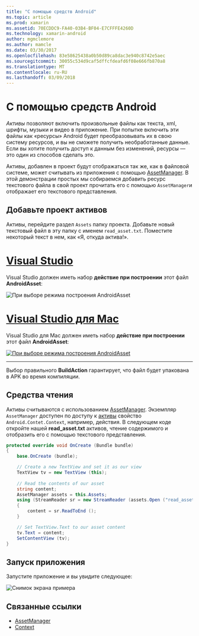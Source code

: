 ```yaml
---
title: "С помощью средств Android"
ms.topic: article
ms.prod: xamarin
ms.assetid: 70ECDDC9-FA40-03B4-BF04-E7CFFFE4260D
ms.technology: xamarin-android
author: mgmclemore
ms.author: mamcle
ms.date: 03/30/2017
ms.openlocfilehash: 83e58625438a0b50d89ca8dac3e940c8742e5aec
ms.sourcegitcommit: 30055c534d9caf5dffcfdeafd6f08e666fb870a8
ms.translationtype: MT
ms.contentlocale: ru-RU
ms.lasthandoff: 03/09/2018
---
```

# <a name="using-android-assets"></a>С помощью средств Android

_Активы_ позволяют включить произвольные файлы как текста, xml, шрифты, музыки и видео в приложение. При попытке включить эти файлы как «ресурсы» Android будет преобразовывать их в свою систему ресурсов, и вы не сможете получить необработанные данные. Если вы хотите получить доступ к данным без изменений, ресурсы — это один из способов сделать это.

Активы, добавлен в проект будут отображаться так же, как в файловой системе, может считывать из приложения с помощью [AssetManager](https://developer.xamarin.com/api/type/Android.Content.Res.AssetManager/).
В этой демонстрации простых мы собираемся добавить ресурс текстового файла в свой проект прочитать его с помощью `AssetManager`и отображает его текстового представления.


## <a name="add-asset-to-project"></a>Добавьте проект активов

Активы, перейдите раздел `Assets` папку проекта. Добавьте новый текстовый файл в эту папку с именем `read_asset.txt`. Поместите некоторый текст в нем, как «Я, откуда актива!».

# <a name="visual-studiotabvswin"></a>[Visual Studio](#tab/vswin)

Visual Studio должен иметь набор **действие при построении** этот файл **AndroidAsset**:

![При выборе режима построения AndroidAsset](android-assets-images/asset-properties-vs.png) 

# <a name="visual-studio-for-mactabvsmac"></a>[Visual Studio для Mac](#tab/vsmac)

Visual Studio для Mac должен иметь набор **действие при построении** этот файл **AndroidAsset**:

[![При выборе режима построения AndroidAsset](android-assets-images/asset-properties-xs-sml.png)](android-assets-images/asset-properties-xs.png#lightbox)

-----

Выбор правильного **BuildAction** гарантирует, что файл будет упакована в APK во время компиляции.


## <a name="reading-assets"></a>Средства чтения

Активы считываются с использованием [AssetManager](https://developer.xamarin.com/api/type/Android.Content.Res.AssetManager/). Экземпляр `AssetManager` доступен по доступу к [активы](https://developer.xamarin.com/api/property/Android.Content.Context.Assets/) свойство `Android.Contet.Context`, например, действия.
В следующем коде откройте нашей **read_asset.txt** активов, чтение содержимого и отобразить его с помощью текстового представления.

```csharp
protected override void OnCreate (Bundle bundle)
{
    base.OnCreate (bundle);

    // Create a new TextView and set it as our view
    TextView tv = new TextView (this);
    
    // Read the contents of our asset
    string content;
    AssetManager assets = this.Assets;
    using (StreamReader sr = new StreamReader (assets.Open ("read_asset.txt")))
    {
        content = sr.ReadToEnd ();
    }

    // Set TextView.Text to our asset content
    tv.Text = content;
    SetContentView (tv);
}
```


## <a name="running-the-application"></a>Запуск приложения

Запустите приложение и вы увидите следующее:

![Снимок экрана примера](android-assets-images/screenshot.png)


## <a name="related-links"></a>Связанные ссылки

- [AssetManager](https://developer.xamarin.com/api/type/Android.Content.Res.AssetManager/)
- [Context](https://developer.xamarin.com/api/type/Android.Content.Context/)

